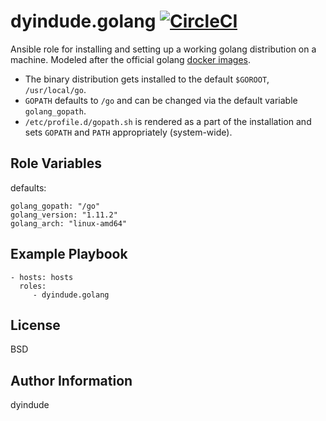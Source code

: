 dyindude.golang [![CircleCI](https://circleci.com/gh/dyindude/ansible-role-golang.svg?style=svg)](https://circleci.com/gh/dyindude/ansible-role-golang)
=========

Ansible role for installing and setting up a working golang distribution on a machine. Modeled after the official golang [docker images](https://hub.docker.com/_/golang/).

- The binary distribution gets installed to the default `$GOROOT`, `/usr/local/go`.
- `GOPATH` defaults to `/go` and can be changed via the default variable `golang_gopath`.
- `/etc/profile.d/gopath.sh` is rendered as a part of the installation and sets `GOPATH` and `PATH` appropriately (system-wide).

Role Variables
--------------
defaults:
```
golang_gopath: "/go"
golang_version: "1.11.2"
golang_arch: "linux-amd64"
```

Example Playbook
----------------

    - hosts: hosts
      roles:
         - dyindude.golang

License
-------

BSD

Author Information
------------------

dyindude
